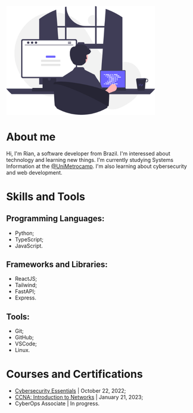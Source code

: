 <img src="undraw_programming_re_kg9v.svg" alt="man programming" width="400"/>

# About me

Hi, I'm Rian, a software developer from Brazil. I'm interessed about technology and learning new things. I'm currently studying Systems Information at the [@UniMetrocamp](https://www.linkedin.com/school/unimetrocampwyden/). I'm also learning about cybersecurity and web development. 

# Skills and Tools

## Programming Languages:

- Python;
- TypeScript;
- JavaScript.

## Frameworks and Libraries:

- ReactJS;
- Tailwind;
- FastAPI;
- Express.

## Tools:

- Git;
- GitHub;
- VSCode;
- Linux.

# Courses and Certifications

- [Cybersecurity Essentials](https://www.credly.com/badges/e1d919b4-9253-45a2-9c97-fc5d6a386548/public_url) | October 22, 2022;
- [CCNA: Introduction to Networks](https://www.credly.com/badges/9b4ebecf-22ac-4ce8-8215-fe5667073281/public_url) | January 21, 2023;
- CyberOps Associate | In progress.